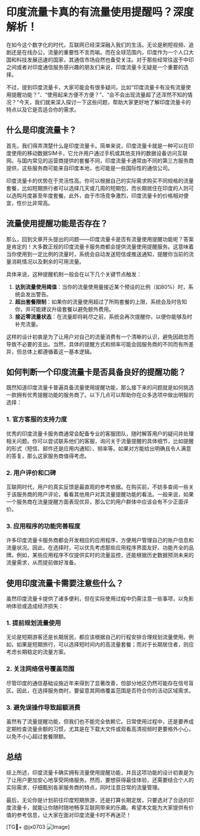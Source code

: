 # 印度流量卡真的有流量使用提醒吗？深度解析！

在如今这个数字化的时代，互联网已经深深融入我们的生活。无论是刷短视频、追剧还是在线办公，流量的重要性不言而喻。而在全球范围内，印度作为一个人口大国和科技发展迅速的国家，其通信市场自然也备受关注。对于那些经常往返于中印之间或者对印度通信服务感兴趣的朋友们来说，印度流量卡无疑是一个重要的选择。

不过，提到印度流量卡，大家可能会有很多疑问，比如“印度流量卡有没有流量使用提醒功能？”、“使用起来方便不方便？”、“会不会出现流量超了还浑然不知的情况？”今天，我们就来深入探讨一下这些问题，帮助大家更好地了解印度流量卡的特点以及它是否适合你的需求。

## 什么是印度流量卡？

首先，我们得弄清楚什么是印度流量卡。简单来说，印度流量卡就是一种可以在印度使用的移动数据SIM卡，它允许用户通过手机或其他支持的数据设备访问互联网。与国内常见的运营商提供的套餐不同，印度流量卡通常由不同的第三方服务商提供，这些服务商可能来自印度本地，也可能是一些国际性的通信公司。

印度流量卡的优势在于灵活性高。你可以根据自己的实际需求购买不同规格的流量套餐，比如短期旅行者可以选择几天或几周的短期包，而长期居住在印度的人则可以选购月度甚至年度套餐。此外，由于市场竞争激烈，印度流量卡的价格相对便宜，性价比非常高。

## 流量使用提醒功能是否存在？

那么，回到文章开头提出的问题——印度流量卡是否有流量使用提醒功能呢？答案是肯定的！大多数正规的印度流量卡服务商都会提供流量使用提醒服务。这意味着当你使用到一定比例的流量时，系统会自动发送短信或推送通知，提醒你当前的流量消耗情况以及剩余的可用流量。

具体来说，这种提醒机制一般会在以下几个关键节点触发：

1. **达到流量使用阈值**：当你的流量使用量接近某个预设的比例（如80%）时，系统会发出警告。
2. **超出套餐限制**：如果你的流量使用超过了所购套餐的上限，系统会及时告知你，并可能建议升级套餐以避免额外费用。
3. **接近零流量状态**：在流量即将耗尽之前，系统会再次提醒你，以便你能够及时补充流量。

这样的设计初衷是为了让用户对自己的流量消费有一个清晰的认识，避免因疏忽而导致不必要的支出。当然，具体的提醒方式和频率可能会因服务商的不同而有所差异，但总体上都遵循着这一基本逻辑。

## 如何判断一个印度流量卡是否具备良好的提醒功能？

既然知道印度流量卡普遍具备流量使用提醒功能，那么接下来的问题就是如何挑选一款拥有优秀提醒功能的服务商了。以下几点可以帮助你在众多选项中做出明智的选择：

### 1. 官方客服的支持力度

优秀的印度流量卡服务商通常会配备专业的客服团队，随时解答用户的疑问并处理相关问题。你可以尝试联系他们的客服，询问关于流量提醒的具体细节，比如提醒的形式（短信、邮件还是应用内通知）、频率等。如果对方能给出明确且令人满意的答复，那么这家服务商值得考虑。

### 2. 用户评价和口碑

互联网时代，用户的真实反馈是最直观的参考依据。在购买前，不妨多查阅一些关于该服务商的用户评论，看看其他用户对其流量提醒功能的看法。一般来说，如果一个服务商在流量提醒方面表现优异，那么它的用户群体中应该会有不少正面评价。

### 3. 应用程序的功能完善程度

许多印度流量卡服务商都会开发相应的应用程序，方便用户管理自己的账户信息和流量状况。因此，在选择时，可以优先考虑那些应用程序界面友好、功能齐全的品牌。例如，某些应用程序不仅提供实时的流量监控，还能根据历史数据预测未来的流量需求，从而提前做好准备。

## 使用印度流量卡需要注意些什么？

虽然印度流量卡提供了诸多便利，但在实际使用过程中仍需注意一些事项，以免影响体验或造成经济损失：

### 1. 提前规划流量使用

无论是短期游客还是长期居民，都应该根据自己的行程安排合理规划流量使用。例如，如果是短期旅行，可以选择短时间内的高流量套餐；而对于长期居住者，则应考虑长期稳定的流量方案。

### 2. 关注网络信号覆盖范围

尽管印度的通信基础设施近年来得到了显著改善，但部分地区仍然可能存在信号盲区。因此，在选择服务商时，要留意其网络覆盖范围是否符合你的活动区域需求。

### 3. 避免误操作导致超额消费

虽然有了流量提醒功能，但我们也不能完全依赖它。日常使用过程中，还是要养成定期检查流量余额的习惯，尤其是在下载大文件或观看高清视频时更要格外小心，以免不小心超过套餐限额。

## 总结

综上所述，印度流量卡确实拥有流量使用提醒功能，并且这项功能的设计初衷是为了让用户更加安心地享受网络服务。然而，要想获得最佳体验，还需要结合个人的实际需求，仔细甄别各家服务商的特点，同时注意日常的流量管理。

最后，无论你是计划前往印度短期旅游，还是打算长期定居，只要选对了合适的印度流量卡，就能让你随时随地畅享互联网带来的乐趣。希望本文能为大家提供有价值的参考信息，让大家在面对印度流量卡时不再迷茫！

[TG💪+ @jx0703 ![Image](https://github.com/user-attachments/assets/dbca1d08-cadb-493c-b0ec-ad6f7a83f270)]